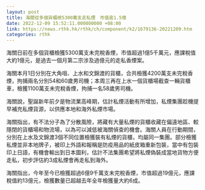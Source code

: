 ```yaml
---
layout: post
title: 海關從多個貨櫃檢5300萬支走私煙　市值逾1.5億
date: 2022-12-09 15:52:11.000000000 +08:00
link: https://news.rthk.hk/rthk/ch/component/k2/1679136-20221209.htm
categories: rthk
---
```


海關日前在多個貨櫃檢獲5300萬支未完稅香煙，市值超過1億5千萬元，應課稅值大約1億元，是過去一個月第二宗涉及過億元的走私香煙案。

海關本月1日分別在大角咀、上水和文錦渡的貨櫃，合共檢獲4200萬支未完稅香煙，拘捕兩名分別54和60歲男司機；本周三再在上水一個貨櫃場截查一輛貨櫃車，檢獲1100萬支未完稅香煙，拘捕一名58歲男司機。 

海關說，聖誕新年前夕是物流業高峰期，估計私煙活動有所增加，私煙集團趁機提早補充私煙貨源，以供應本地和海外私煙市場。

海關指出，有不法分子為了分散風險，將藏有大量私煙的貨櫃收藏在偏遠地區、較隱閉的貨櫃場和物流場，以為可以減低被海關偵查的機會。海關人員在行動期間，分別在上水及文錦渡3個不同位置檢獲裝有私煙的貨櫃，均屬同一集團。部分檢獲私煙並非本地牌子，被印上外語和報稱是防疫用品的紙皮箱重新包裝，當中有包裝印上日語，有機會輸出到日本圖利，估計不法集團希望將私煙偽裝成當地貨物方便走私，初步評估約3成私煙會再走私到海外。

海關指出，今年至今已檢獲超過6億9千萬支未完稅香煙，市值超過19億元，應課稅值約13億元，檢獲數量已超越去年全年檢獲量大約6成。
